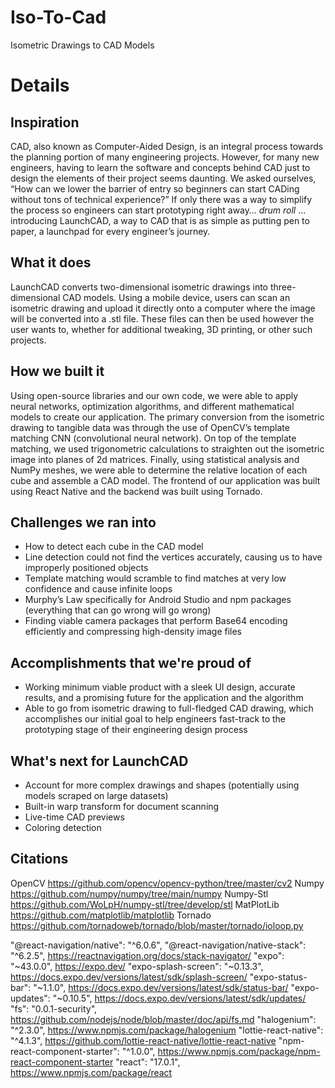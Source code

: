 # Iso-To-Cad
Isometric Drawings to CAD Models

# Details

## Inspiration
CAD, also known as Computer-Aided Design, is an integral process towards the planning portion of many engineering projects. However, for many new engineers, having to learn the software and concepts behind CAD just to design the elements of their project seems daunting. We asked ourselves, “How can we lower the barrier of entry so beginners can start CADing without tons of technical experience?” If only there was a way to simplify the process so engineers can start prototyping right away… *drum roll* … introducing LaunchCAD, a way to CAD that is as simple as putting pen to paper, a launchpad for every engineer’s journey.

## What it does
LaunchCAD converts two-dimensional isometric drawings into three-dimensional CAD models. Using a mobile device, users can scan an isometric drawing and upload it directly onto a computer where the image will be converted into a .stl file. These files can then be used however the user wants to, whether for additional tweaking, 3D printing, or other such projects.

## How we built it
Using open-source libraries and our own code, we were able to apply neural networks, optimization algorithms, and different mathematical models to create our application. The primary conversion from the isometric drawing to tangible data was through the use of OpenCV’s template matching CNN (convolutional neural network). On top of the template matching, we used trigonometric calculations to straighten out the isometric image into planes of 2d matrices. Finally, using statistical analysis and NumPy meshes, we were able to determine the relative location of each cube and assemble a CAD model. The frontend of our application was built using React Native and the backend was built using Tornado.

## Challenges we ran into
- How to detect each cube in the CAD model
- Line detection could not find the vertices accurately, causing us to have improperly positioned objects
- Template matching would scramble to find matches at very low confidence and cause infinite loops
- Murphy’s Law specifically for Android Studio and npm packages (everything that can go wrong will go wrong)
- Finding viable camera packages that perform Base64 encoding efficiently and compressing high-density image files

## Accomplishments that we're proud of
- Working minimum viable product with a sleek UI design, accurate results, and a promising future for the application and the algorithm
- Able to go from isometric drawing to full-fledged CAD drawing, which accomplishes our initial goal to help engineers fast-track to the prototyping stage of their engineering design process

## What's next for LaunchCAD
- Account for more complex drawings and shapes (potentially using models scraped on large datasets)
- Built-in warp transform for document scanning
- Live-time CAD previews
- Coloring detection

## Citations


OpenCV
https://github.com/opencv/opencv-python/tree/master/cv2
Numpy
https://github.com/numpy/numpy/tree/main/numpy
Numpy-Stl
https://github.com/WoLpH/numpy-stl/tree/develop/stl
MatPlotLib
https://github.com/matplotlib/matplotlib
Tornado
https://github.com/tornadoweb/tornado/blob/master/tornado/ioloop.py


"@react-navigation/native": "^6.0.6",
    "@react-navigation/native-stack": "^6.2.5",
https://reactnavigation.org/docs/stack-navigator/
   "expo": "~43.0.0",
https://expo.dev/
    "expo-splash-screen": "~0.13.3",
https://docs.expo.dev/versions/latest/sdk/splash-screen/
    "expo-status-bar": "~1.1.0",
https://docs.expo.dev/versions/latest/sdk/status-bar/
    "expo-updates": "~0.10.5",
https://docs.expo.dev/versions/latest/sdk/updates/
    "fs": "0.0.1-security",
https://github.com/nodejs/node/blob/master/doc/api/fs.md
    "halogenium": "^2.3.0",
https://www.npmjs.com/package/halogenium
    "lottie-react-native": "^4.1.3",
https://github.com/lottie-react-native/lottie-react-native
    "npm-react-component-starter": "^1.0.0",
https://www.npmjs.com/package/npm-react-component-starter
    "react": "17.0.1",
https://www.npmjs.com/package/react
